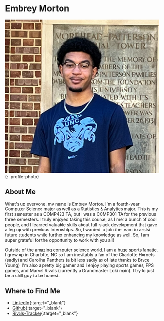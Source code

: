 # Embrey Morton

![Embrey Morton Photo](../profile_photos/embreezy.jpg){: .profile-photo}

## About Me

What's up everyone, my name is Embrey Morton. I'm a fourth-year Computer Science major as well as a Statistics & Analytics major. This is my first semester as a COMP423 TA, but I was a COMP301 TA for the previous three semesters. I truly enjoyed taking this course, as I met a bunch of cool people, and I learned valuable skills about full-stack development that gave a leg up with previous internships. So, I wanted to join the team to assist future students while further enhancing my knowledge as well. So, I am super grateful for the opportunity to work with you all!

Outside of the amazing computer science world, I am a huge sports fanatic. I grew up in Charlotte, NC so I am inevitably a fan of the Charlotte Hornets (sadly) and Carolina Panthers (a bit less sadly as of late thanks to Bryce Young). I'm also a pretty big gamer and I enjoy playing sports games, FPS games, and Marvel Rivals (currently a Grandmaster Loki main). I try to just be a chill guy to be honest.

## Where to Find Me

<div class="grid cards" markdown>

- [LinkedIn](https://www.linkedin.com/in/embrey-morton/){:target="\_blank"}
- [Github](https://github.com/embreymorton){:target="\_blank"}
- [Rivals-Tracker](https://tracker.gg/marvel-rivals/profile/ign/embreezy/overview?season=3){:target="\_blank"}

</div>